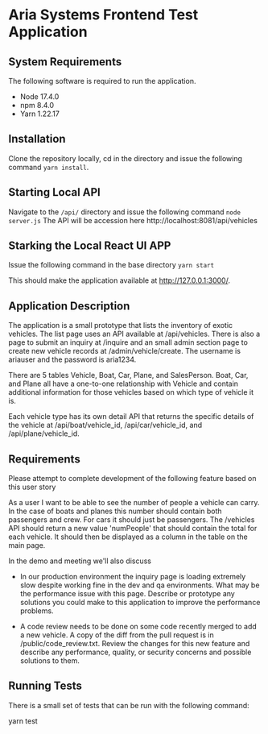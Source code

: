 # Aria Systems Frontend Test Application


## System Requirements

The following software is required to run the application.
* Node 17.4.0
* npm 8.4.0
* Yarn 1.22.17

## Installation

Clone the repository locally, cd in the directory and issue the following command `yarn install`.


## Starting Local API

Navigate to the `/api/` directory and issue the following command `node server.js`
The API will be accession here http://localhost:8081/api/vehicles

## Starking the Local React UI APP

Issue the following command in the base directory `yarn start`

This should make the application available at http://127.0.0.1:3000/.


## Application Description

The application is a small prototype that lists the inventory of exotic vehicles.
The list page uses an API available at /api/vehicles. There is also a page to
submit an inquiry at /inquire and an small admin section page to create new
vehicle records at /admin/vehicle/create. The username is ariauser and the
password is aria1234.

There are 5 tables Vehicle, Boat, Car, Plane, and SalesPerson. Boat, Car, and
Plane all have a one-to-one relationship with Vehicle and contain additional
information for those vehicles based on which type of vehicle it is.

Each vehicle type has its own detail API that returns the specific details of
the vehicle at /api/boat/vehicle_id, /api/car/vehicle_id, and /api/plane/vehicle_id.


## Requirements

Please attempt to complete development of the following feature based on this
user story

As a user I want to be able to see the number of people a vehicle can
carry. In the case of boats and planes this number should contain both passengers
and crew. For cars it should just be passengers. The /vehicles API should return a
new value 'numPeople' that should contain the total for each vehicle. It should then
be displayed as a column in the table on the main page.

In the demo and meeting we'll also discuss

* In our production environment the inquiry page is loading extremely slow
despite working fine in the dev and qa environments. What may be the performance
issue with this page. Describe or prototype any solutions you could make to this
application to improve the performance problems.

* A code review needs to be done on some code recently merged to add a new
vehicle. A copy of the diff from the pull request is in /public/code_review.txt.
Review the changes for this new feature and describe any performance, quality,
or security concerns and possible solutions to them.


## Running Tests

There is a small set of tests that can be run with the following command:

yarn test


